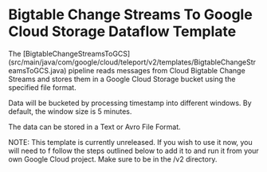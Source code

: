 # Bigtable Change Streams To Google Cloud Storage Dataflow Template

The [BigtableChangeStreamsToGCS]
(src/main/java/com/google/cloud/teleport/v2/templates/BigtableChangeStreamsToGCS.java)
pipeline reads messages from Cloud Bigtable Change Streams and stores them in a
Google Cloud Storage bucket using the specified file format.

Data will be bucketed by processing timestamp into different windows. By default, the
window size is 5 minutes.

The data can be stored in a Text or Avro File Format.

NOTE: This template is currently unreleased. If you wish to use it now, you
will need to f follow the steps outlined below to add it to and run it from
your own Google Cloud project. Make sure to be in the /v2 directory.
